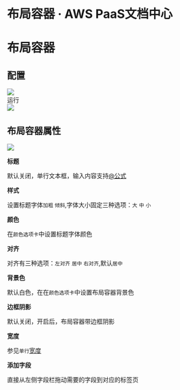 # 布局容器 · AWS PaaS文档中心

# 布局容器

配置  
---  
[![](https://docs.awspaas.com/user-manual/aws-pass-console-user-manual-form-vue-64ga/zj/bjrq1.png)](<bjrq1.png>)  
运行  
[![](https://docs.awspaas.com/user-manual/aws-pass-console-user-manual-form-vue-64ga/zj/bjrq2.png)](<bjrq2.png>)  
  
## 布局容器属性

[![](https://docs.awspaas.com/user-manual/aws-pass-console-user-manual-form-vue-64ga/zj/bjrq3.png)](<bjrq3.png>)

**标题**

默认关闭，单行文本框，输入内容支持[@公式](<https://docs.awspaas.com/reference-guide/aws-paas-at-reference-guide/index.html>)

**样式**

设置标题字体`加粗` `倾斜`,字体大小固定三种选项：`大` `中` `小`

**颜色**

在`颜色选项卡`中设置标题字体颜色

**对齐**

对齐有三种选项：`左对齐` `居中` `右对齐`,默认`居中`

**背景色**

默认白色，在在`颜色选项卡`中设置布局容器背景色

**边框阴影**

默认关闭，开启后，布局容器带边框阴影

**宽度**

参见`单行`[宽度](<text.html#wigth>)

**添加字段**

直接从左侧字段栏拖动需要的字段到对应的标签页